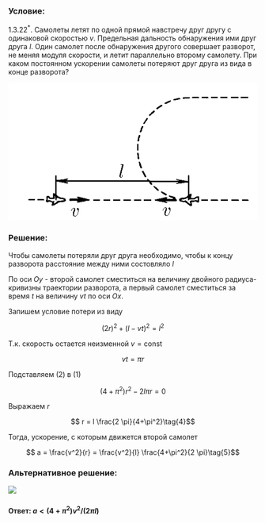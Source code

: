 ###  Условие: 

$1.3.22^*.$ Самолеты летят по одной прямой навстречу друг другу с одинаковой скоростью $v$. Предельная дальность обнаружения ими друг друга $l$. Один самолет после обнаружения другого совершает разворот, не меняя модуля скорости, и летит параллельно второму самолету. При каком постоянном ускорении самолеты потеряют друг друга из вида в конце разворота? 

![ К задаче 1.3.22 |563x309, 34%](../../img/1.3.22/statement.png)

### Решение:

Чтобы самолеты потеряли друг друга необходимо, чтобы к концу разворота расстояние между ними состовляло $l$

По оси $Oy$ - второй самолет сместиться на величину двойного радиуса-кривизны траектории разворота, а первый самолет сместиться за время $t$ на величину $vt$ по оси $Ox$.

Запишем условие потери из виду

$$ (2r)^2 + (l-vt)^2 = l^2\tag{1}$$ 

Т.к. скорость остается неизменной $v = \text{сonst}$

$$ vt = \pi r\tag{2}$$ 

Подcтавляем $(2)$ в $(1)$

$$ (4+\pi^2)r^2 - 2l \pi r = 0\tag{3}$$ 

Выражаем $r$

$$ r = l \frac{2 \pi}{4+\pi^2}\tag{4}$$ 

Тогда, ускорение, с которым движется второй самолет

$$ a = \frac{v^2}{r} = \frac{v^2}{l} \frac{4+\pi^2}{2 \pi}\tag{5}$$ 

###  Альтернативное решение: 

![](https://www.youtube.com/embed/WuQKb5iq1ZI) 

####  Ответ: $a < (4 + \pi^2) v^2/(2\pi l)$ 

  

